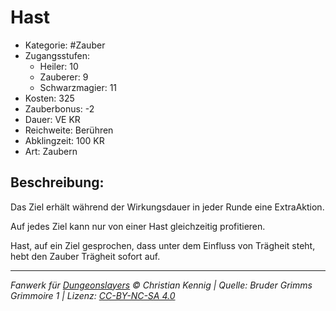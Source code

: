 # Hast

- Kategorie: #Zauber
- Zugangsstufen:
  - Heiler: 10
  - Zauberer: 9
  - Schwarzmagier: 11
- Kosten: 325
- Zauberbonus: -2
- Dauer: VE KR
- Reichweite: Berühren
- Abklingzeit: 100 KR
- Art: Zaubern

## Beschreibung:

Das Ziel erhält während der Wirkungsdauer in jeder Runde eine ExtraAktion.

Auf jedes Ziel kann nur von einer Hast gleichzeitig profitieren.

Hast, auf ein Ziel gesprochen, dass unter dem Einfluss von Trägheit steht, hebt den Zauber Trägheit sofort auf.

---

_Fanwerk für [Dungeonslayers](https://www.dungeonslayers.net/) © Christian Kennig | Quelle: Bruder Grimms Grimmoire 1 | Lizenz: [CC-BY-NC-SA 4.0](https://creativecommons.org/licenses/by-nc-sa/4.0/deed.de)_
